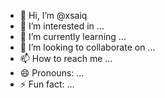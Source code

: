 - 👋 Hi, I’m @xsaiq
- 👀 I’m interested in ...
- 🌱 I’m currently learning ...
- 💞️ I’m looking to collaborate on ...
- 📫 How to reach me ...
- 😄 Pronouns: ...
- ⚡ Fun fact: ...

<!---
xsaiq/xsaiq is a ✨ special ✨ repository because its `README.md` (this file) appears on your GitHub profile.
You can click the Preview link to take a look at your changes.
--->
